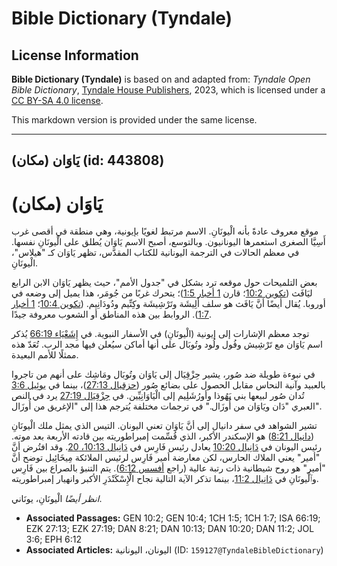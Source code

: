 # Bible Dictionary (Tyndale)

## License Information

**Bible Dictionary (Tyndale)** is based on and adapted from: _Tyndale Open Bible Dictionary_, [Tyndale House Publishers](https://tyndaleopenresources.com/), 2023, which is licensed under a [CC BY-SA 4.0 license](https://creativecommons.org/licenses/by-sa/4.0/legalcode.en).

This markdown version is provided under the same license.



--------------------------------

## يَاوَان (مكان) (id: 443808)

يَاوَان (مكان)
==============

موقع معروف عادةً بأنه الْيونَانِ. الاسم مرتبط لغويًا بإيونية، وهي منطقة في أقصى غرب أَسِيَّا الصغرى استعمرها اليونانيون. وبالتوسع، أصبح الاسم يَاوَان يُطلق على الْيونَانِ نفسها. في معظم الحالات في الترجمة اليونانية للكتاب المقدَّس، تظهر يَاوَان كـ "هيلاس"، الْيونَانِ.

بعض التلميحات حول موقعه ترد بشكل في "جدول الأمم"، حيث يظهر يَاوَان الابن الرابع ليَافَث ([تكوين 10:2](https://ref.ly/Gen10:2)؛ قارن [1 أخبار 1:5](https://ref.ly/1Chr1:5))؛ يتحرك غربًا من جُومَر، هذا يميل إلى وضعه في أوروبا. يُقال أيضًا أنَّ يَافَث هو سلف أَلِيشَة وتَرْشِيشَة وكِتِّيم ودُودَانِيم. ([تكوين 10:4](https://ref.ly/Gen10:4)؛ [1 أخبار 1:7](https://ref.ly/1Chr1:7)). الروابط بين هذه المناطق أو الشعوب معروفة جيدًا.

توجد معظم الإشارات إلى إيونية (الْيونَانِ) في الأسفار النبوية. في [إِشَعْيَاء 66:19](https://ref.ly/Isa66:19) يُذكر اسم يَاوَان مع تَرْشِيش وفُول ولُود وتُوبَال على أنها أماكن سيُعلن فيها مجد الرب. تُعَدّ هذه ممثلًا للأمم البعيدة.

في نبوءة طويلة ضد صُور، يشير حِزْقِيَال إلى يَاوَان وتُوبَال ومَاشِك على أنهم من تاجروا بالعبيد وآنية النحاس مقابل الحصول على بضائع صُور ([حزقيال 27:13](https://ref.ly/Ezek27:13))، بينما في [يوئِيل 3:6](https://ref.ly/Joel3:6) تُدان صُور لبيعها بني يَهُوذا وأورُشَلِيم إلى الْيَاوَانِيِّين. في [حِزْقِيَال 27:19](https://ref.ly/Ezek27:19) يرد في النص العبري "دَان ويَاوَان من أُوزَال." في ترجمات مختلفة يُترجم هذا إلى "الإغريق من أُوزَال". 

تشير الشواهد في سفر دانيال إلى أنَّ يَاوَان تعني اليونان. التيس الذي يمثل ملك الْيونَانِ ([دانيال 8:21](https://ref.ly/Dan8:21)) هو الإسكندر الأكبر، الذي قُسِّمت إمبراطوريته بين قادته الأربعة بعد موته. رئيس اليونان في [دَانِيال 10:20](https://ref.ly/Dan10:20) يعادل رئيس فَارِس في [دَانِيال 10:13، 20](https://ref.ly/Dan10:13,Dan10:20). وقد افتُرض أنَّ "أمير" يعني الملاك الحارس، لكن معارضة أمير فَارِس لرئيس الملائكة مِيخَائِيل توضح أنَّ "أمير" هو روح شيطانية ذات رتبة عالية (راجع [أفسس 6:12](https://ref.ly/Eph6:12)). يتم التنبؤ بالصراع بين فَارِس وٱلْيونَانِ في [دَانِيال 11:2](https://ref.ly/Dan11:2)، بينما تذكر الآية التالية نجاح الْإِسْكَنْدَرِ الأكبر وانهيار إمبراطوريته.

*انظر أيضًا* الْيونَانِ، يونَاني.

* **Associated Passages:** GEN 10:2; GEN 10:4; 1CH 1:5; 1CH 1:7; ISA 66:19; EZK 27:13; EZK 27:19; DAN 8:21; DAN 10:13; DAN 10:20; DAN 11:2; JOL 3:6; EPH 6:12
* **Associated Articles:** اليونان، اليونانية (ID: `159127@TyndaleBibleDictionary`)


